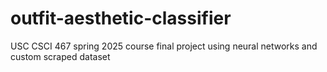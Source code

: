 # outfit-aesthetic-classifier
USC CSCI 467 spring 2025 course final project using neural networks and custom scraped dataset

